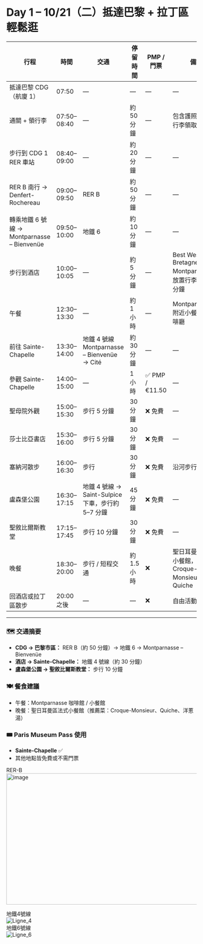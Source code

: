 # Day 1 – 10/21（二）抵達巴黎 + 拉丁區輕鬆逛

| 行程 | 時間 | 交通 | 停留時間 | PMP / 門票 | 備註 |
| ---- | ---- | ---- | -------- | ----------- | ---- |
| 抵達巴黎 CDG（航廈 1） | 07:50 | — | — | — | — |
| 通關 + 領行李 | 07:50–08:40 | — | 約 50 分鐘 | — | 包含護照檢查、行李領取 |
| 步行到 CDG 1 RER 車站 | 08:40–09:00 | — | 約 20 分鐘 | — | — |
| RER B 南行 → Denfert-Rochereau | 09:00–09:50 | RER B | 約 50 分鐘 | — | — |
| 轉乘地鐵 6 號線 → Montparnasse – Bienvenüe | 09:50–10:00 | 地鐵 6 | 約 10 分鐘 | — | — |
| 步行到酒店 | 10:00–10:05 | — | 約 5 分鐘 | — | Best Western Bretagne Montparnasse，放置行李休息 30 分鐘 |
| 午餐 | 12:30–13:30 | — | 約 1 小時 | — | Montparnasse 附近小餐館或咖啡廳 |
| 前往 Sainte-Chapelle | 13:30–14:00 | 地鐵 4 號線 Montparnasse – Bienvenüe → Cité | 約 30 分鐘 | — | — |
| 參觀 Sainte-Chapelle | 14:00–15:00 | — | 1 小時 | ✅ PMP / €11.50 | — |
| 聖母院外觀 | 15:00–15:30 | 步行 5 分鐘 | 30 分鐘 | ❌ 免費 | — |
| 莎士比亞書店 | 15:30–16:00 | 步行 5 分鐘 | 30 分鐘 | ❌ 免費 | — |
| 塞納河散步 | 16:00–16:30 | 步行 | 30 分鐘 | ❌ 免費 | 沿河步行 |
| 盧森堡公園 | 16:30–17:15 | 地鐵 4 號線 → Saint-Sulpice 下車，步行約 5–7 分鐘 | 45 分鐘 | ❌ 免費 | — |
| 聖敘比爾斯教堂 | 17:15–17:45 | 步行 10 分鐘 | 30 分鐘 | ❌ 免費 | — |
| 晚餐 | 18:30–20:00 | 步行 / 短程交通 | 約 1.5 小時 | ❌ | 聖日耳曼區法式小餐館，建議 Croque-Monsieur 或 Quiche |
| 回酒店或拉丁區散步 | 20:00 之後 | — | — | ❌ | 自由活動 / 休息 |

---

### 🗺️ 交通摘要
- **CDG → 巴黎市區：** RER B（約 50 分鐘）→ 地鐵 6 → Montparnasse – Bienvenüe  
- **酒店 → Sainte-Chapelle：** 地鐵 4 號線（約 30 分鐘）  
- **盧森堡公園 → 聖敘比爾斯教堂：** 步行 10 分鐘  

### 🍽️ 餐食建議
- 午餐：Montparnasse 咖啡館 / 小餐館  
- 晚餐：聖日耳曼區法式小餐館（推薦菜：Croque-Monsieur、Quiche、洋蔥湯）  

### 🎟️ Paris Museum Pass 使用
- **Sainte-Chapelle** ✅  
- 其他地點皆免費或不需門票  

RER-B  
<img width="2515" height="347" alt="image" src="https://github.com/user-attachments/assets/a0d92a6d-bbe4-413f-96b8-c7f7135b8c4b" />

地鐵4號線  
![Ligne_4](https://github.com/user-attachments/assets/7a9b43f3-ecfc-405e-8bc0-aad415e8a573)  
地鐵6號線  
![Ligne_6](https://github.com/user-attachments/assets/8281366d-6757-4332-9034-b6fc530c2382)  


